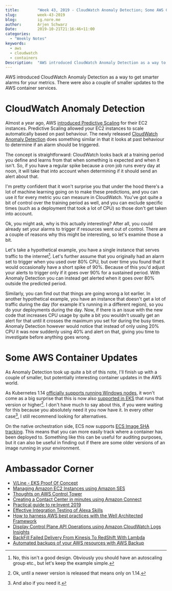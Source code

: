 ```yaml
---
title:        "Week 43, 2019 - CloudWatch Anomaly Detection; Some AWS Container Updates"
slug:         week-43-2019
blog:         ig.nore.me  
author:       Arjen Schwarz  
Date:         2019-10-21T21:16:46+11:00
categories:   
  - "Weekly Notes"
keywords:
  - aws
  - cloudwatch
  - containers
Description:  "AWS introduced CloudWatch Anomaly Detection as a way to get smarter alarms for your metrics. There were also a couple of smaller updates to the AWS container services."
---
```


AWS introduced CloudWatch Anomaly Detection as a way to get smarter alarms for your metrics. There were also a couple of smaller updates to the AWS container services.

# CloudWatch Anomaly Detection

Almost a year ago, AWS [introduced Predictive Scaling](/weekly-notes/week-48-2018/) for their EC2 instances. Predictive Scaling allowed your EC2 instances to scale automatically based on past behaviour. The newly released [CloudWatch Anomaly Detection](https://aws.amazon.com/blogs/aws/new-amazon-cloudwatch-anomaly-detection/) does something similar in that it looks at past behaviour to determine if an alarm should be triggered.

The concept is straightforward: CloudWatch looks back at a training period you define and learns from that when something is expected and when it isn't. So, if you have a regular spike because a cron job runs every day at noon, it will take that into account when determining if it should send an alert about that.

I'm pretty confident that it won't surprise you that under the hood there's a lot of machine learning going on to make these predictions, and you can use it for every metric you can measure in CloudWatch. You've got quite a bit of control over the training period as well, and you can exclude specific times (such as a deployment that took a lot of CPU) so those don't get taken into account.

Ok, you might ask, why is this actually interesting? After all, you could already set your alarms to trigger if resources went out of control. There are a couple of reasons why this might be interesting, so let's examine those a bit.

Let's take a hypothetical example, you have a single instance that serves traffic to the internet[^1]. Let's further assume that you originally had an alarm set to trigger when you used over 80% CPU, but over time you found that it would occasionally have a short spike of 90%. Because of this you'd adjust your alerts to trigger only if it goes over 90% for a sustained period. With Anomaly Detection you can instead get alerted when it goes over 80% outside the predicted period.

Similarly, you can find out that things are going wrong a lot earlier. In another hypothetical example, you have an instance that doesn't get a lot of traffic during the day (for example it's running in a different region), so you do your deployments during the day. Now, if there is an issue with the new code that increases CPU usage by quite a bit you wouldn't usually get an alert for that until it crosses the maximum you set for during the busy times. Anomaly Detection however would notice that instead of only using 20% CPU it was now suddenly using 40% and alert on that, giving you time to investigate before anything goes wrong.

# Some AWS Container Updates

As Anomaly Detection took up quite a bit of this note, I'll finish up with a couple of smaller, but potentially interesting container updates in the AWS world.

As Kubernetes 1.14 [officially supports running Windows nodes](https://kubernetes.io/blog/2019/03/25/kubernetes-1-14-release-announcement/), it won't come as a big surprise that this is now also [supported in EKS](https://aws.amazon.com/about-aws/whats-new/2019/10/windows-nodes-supported-by-amazon-eks/) that runs that version or higher[^2]. I don't have much to say about this, if you were waiting for this because you absolutely need it you now have it. In every other case[^3], I still recommend looking for alternatives.

On the native orchestration side, ECS now supports [ECS Image SHA tracking](https://aws.amazon.com/about-aws/whats-new/2019/10/amazon-ecs-now-supports-ecs-image-sha-tracking/). This means that you can more easily track where a container has been deployed to. Something like this can be useful for auditing purposes, but it can also be useful in finding out if there are some older versions of an image running in your environment.

# Ambassador Corner

* [V/Line - EKS Proof Of Concept](https://cevo.com.au/case-study/vline-eks-poc/)
* [Managing Amazon EC2 Instances using Amazon SES](https://nivleshc.wordpress.com/2019/10/09/managing-amazon-ec2-instances-using-amazon-ses/)
* [Thoughts on AWS Control Tower](https://cevo.com.au/post/2019-10-05-thoughts-on-aws-control-tower/)
* [Creating a Contact Center in minutes using Amazon Connect](https://nivleshc.wordpress.com/2019/10/15/creating-a-contact-center-in-minutes-using-amazon-connect/)
* [Practical guide to re:Invent 2019](https://therolle.com/practical-guide-to-reinvent-2019/)
* [Effective Integration Testing of Alexa Skills](https://medium.com/@bachlmayr/effective-integration-testing-of-alexa-skills-f5734f99931a)
* [How to harness AWS best practices with the Well Architected Framework](https://versent.com.au/insights/how-to-harness-aws-best-practices-with-the-well-architected-framework)
* [Display Control Plane API Operations using Amazon CloudWatch Logs Insights](https://nivleshc.wordpress.com/2019/10/17/display-control-plane-api-operations-using-amazon-cloudwatch-logs-insights/)
* [BackFill Failed Delivery From Kinesis To RedShift With Lambda](https://thedataguy.in/backfill-failed-delivery-from-kinesis-to-redshift-with-lambda/)
* [Automated backups of your AWS resources with AWS Backup](https://medium.com/@superluminar/automated-backups-of-your-aws-resources-with-aws-backup-4d076c86079)


[^1]:	No, this isn't a good design. Obviously you should have an autoscaling group etc., but let's keep the example simple.

[^2]:	Ok, until a newer version is released that means only on 1.14.

[^3]:	And also if you need it.